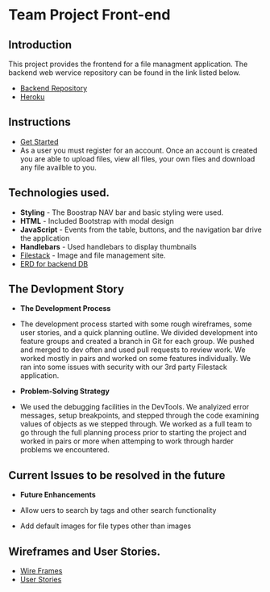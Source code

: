# Team Project Front-end
## Introduction
This project provides the frontend for a file managment
application. The backend web wervice repository can be found in the link listed
below.

- [Backend Repository](https://github.com/SLACK-er-GDI/team-project-api)
- [Heroku](https://team-project-heroku.herokuapp.com/)

## Instructions
- [Get Started](https://SLACK-er-GDI.github.io/team-project-frontend/)
- As a user you must register for an account. Once an account is created you are able to upload files, view all files, your own files and download any file availble to you.

## Technologies used.
- **Styling** - The Boostrap NAV bar and basic styling were used.
- **HTML** - Included Bootstrap with modal design
- **JavaScript** - Events from the table, buttons, and the navigation bar drive
  the application
- **Handlebars** - Used handlebars to display thumbnails
- [Filestack](https://www.filestack.com) - Image and file management site.
- [ERD for backend DB](https://imgur.com/I5NgK1z)

## The Devlopment Story
 - **The Development Process**
 - The development process started with some rough wireframes, some user
   stories, and a quick planning outline. We divided development into feature
   groups and created a branch in Git for each group.  We pushed and merged to dev often and used pull requests to review work.  We worked mostly in pairs and worked on some features individually.  We ran into some issues with security with our 3rd party Filestack application.

 - **Problem-Solving Strategy**
 - We used the debugging facilities in the DevTools. We analyized error messages, setup breakpoints, and stepped through the code examining values of objects as we stepped through.  We worked as a full team to go through the full planning process prior to starting the project and worked in pairs or more when attemping to work through harder problems we encountered.

## Current Issues to be resolved in the future
- **Future Enhancements**

- Allow uers to search by tags and other search functionality
- Add default images for file types other than images

## Wireframes and User Stories.
- [Wire Frames](https://imgur.com/B7k8hCy)
- [User Stories](https://docs.google.com/document/d/19qV72kylbwjPMWh2EHf5g6TH4yamwhZf9CyPoTbjeiY/edit?usp=sharing)
